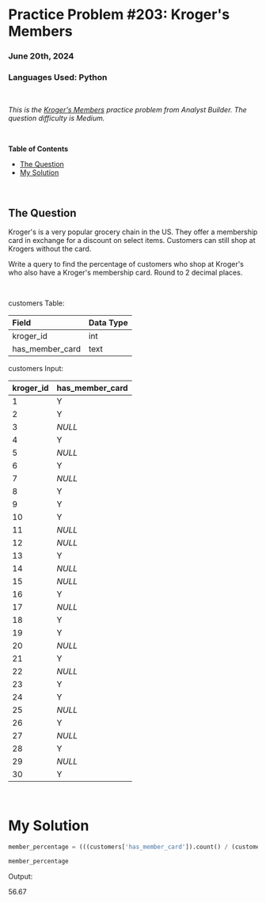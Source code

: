 # **Practice Problem #203: Kroger's Members**
### June 20th, 2024
### Languages Used: Python

<br>

*This is the [Kroger's Members](https://www.analystbuilder.com/questions/krogers-members-FjyKN) practice problem from Analyst Builder. The question difficulty is Medium.*

<br>

**Table of Contents**

-   [The Question](#the-question)
-   [My Solution](#my-solution)
  
<br>

## The Question

Kroger's is a very popular grocery chain in the US. They offer a membership card in exchange for a discount on select items. Customers can still shop at Krogers without the card.

Write a query to find the percentage of customers who shop at Kroger's who also have a Kroger's membership card. Round to 2 decimal places.

<br>

customers Table:

| Field           | Data Type |
| :-------------- | :-------- |
| kroger_id       | int       |
| has_member_card | text      |

customers Input:

| kroger_id | has_member_card |
| :-------- | :-------------- |
| 1         | Y               |
| 2         | Y               |
| 3         | _NULL_          |
| 4         | Y               |
| 5         | _NULL_          |
| 6         | Y               |
| 7         | _NULL_          |
| 8         | Y               |
| 9         | Y               |
| 10        | Y               |
| 11        | _NULL_          |
| 12        | _NULL_          |
| 13        | Y               |
| 14        | _NULL_          |
| 15        | _NULL_          |
| 16        | Y               |
| 17        | _NULL_          |
| 18        | Y               |
| 19        | Y               |
| 20        | _NULL_          |
| 21        | Y               |
| 22        | _NULL_          |
| 23        | Y               |
| 24        | Y               |
| 25        | _NULL_          |
| 26        | Y               |
| 27        | _NULL_          |
| 28        | Y               |
| 29        | _NULL_          |
| 30        | Y               |


<br>

# My Solution

``` Python
member_percentage = (((customers['has_member_card']).count() / (customers['kroger_id']).count()) * 100).round(2)

member_percentage
```

Output:

56.67
